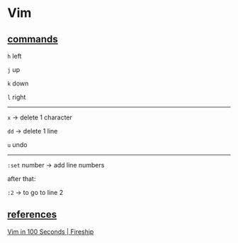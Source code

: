 # Vim

## [commands](https://github.com/CoderSales/Vim/blob/main/docs/commands.md)

`h` left

`j` up

`k` down

`l` right

_____

`x` -> delete 1 character



`dd` -> delete 1 line



`u` undo

____

`:set` number -> add line numbers



after that:



`:2` -> to go to line 2

## [references](https://github.com/CoderSales/Vim/blob/main/docs/references.md)

[Vim in 100 Seconds | Fireship](https://youtu.be/-txKSRn0qeA?t=68)
